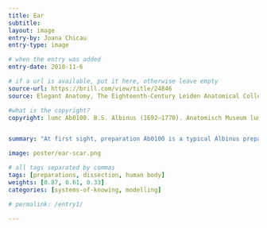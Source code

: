 ```yaml
---
title: Ear
subtitle:
layout: image
entry-by: Joana Chicau
entry-type: image

# when the entry was added
entry-date: 2018-11-6

# if a url is available, put it here, otherwise leave empty
source-url: https://brill.com/view/title/24846
source: Elegant Anatomy, The Eighteenth-Century Leiden Anatomical Collections. Marieke M. A. Hendriksen (2015)

#what is the copyright?
copyright: lumc Ab0100. B.S. Albinus (1692–1770). Anatomisch Museum lumc 2012.


summary: "At first sight, preparation Ab0100 is a typical Albinus preparation: a sensory organ of average size and shape (...) Yet it is not entirely perfect, as we might expect from an Albinus preparation: it has a tiny smallpox mark."

image: poster/ear-scar.png

# all tags separated by commas
tags: [preparations, dissection, human body]
weights: [0.87, 0.61, 0.33]
categories: [systems-of-knowing, modelling]

# permalink: /entry1/

---
```

